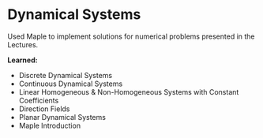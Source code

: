 # Dynamical Systems
Used Maple to implement solutions for numerical problems presented in the Lectures. </br>

**Learned:**
* Discrete Dynamical Systems
* Continuous Dynamical Systems
* Linear Homogeneous & Non-Homogeneous Systems with Constant Coefficients
* Direction Fields
* Planar Dynamical Systems
* Maple Introduction
